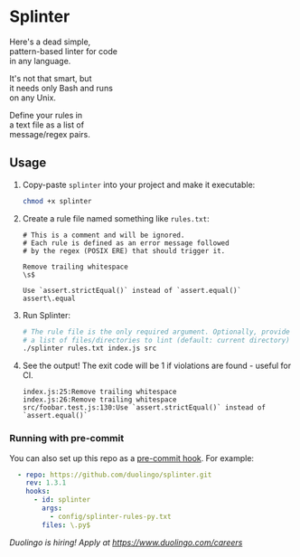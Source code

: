 # Splinter

Here's a dead simple,
<br>
pattern-based linter for code
<br>
in any language.

It's not that smart, but
<br>
it needs only Bash and runs
<br>
on any Unix.

Define your rules in
<br>
a text file as a list of
<br>
message/regex pairs.

## Usage

1. Copy-paste `splinter` into your project and make it executable:

    ```bash
    chmod +x splinter
    ```
1. Create a rule file named something like `rules.txt`:

    ```text
    # This is a comment and will be ignored.
    # Each rule is defined as an error message followed
    # by the regex (POSIX ERE) that should trigger it.

    Remove trailing whitespace
    \s$

    Use `assert.strictEqual()` instead of `assert.equal()`
    assert\.equal
    ```
1. Run Splinter:

    ```bash
    # The rule file is the only required argument. Optionally, provide
    # a list of files/directories to lint (default: current directory)
    ./splinter rules.txt index.js src
    ```
1. See the output! The exit code will be 1 if violations are found - useful for CI.

    ```text
    index.js:25:Remove trailing whitespace
    index.js:26:Remove trailing whitespace
    src/foobar.test.js:130:Use `assert.strictEqual()` instead of `assert.equal()`
    ```

### Running with pre-commit

You can also set up this repo as a [pre-commit hook](https://pre-commit.com/). For example:

```yaml
  - repo: https://github.com/duolingo/splinter.git
    rev: 1.3.1
    hooks:
      - id: splinter
        args:
          - config/splinter-rules-py.txt
        files: \.py$
```

_Duolingo is hiring! Apply at https://www.duolingo.com/careers_
